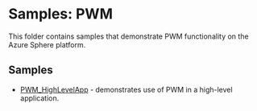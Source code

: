 # Samples: PWM

This folder contains samples that demonstrate PWM functionality on the Azure Sphere platform.

## Samples

 * [PWM_HighLevelApp](PWM_HighLevelApp/) - demonstrates use of PWM in a high-level application.

